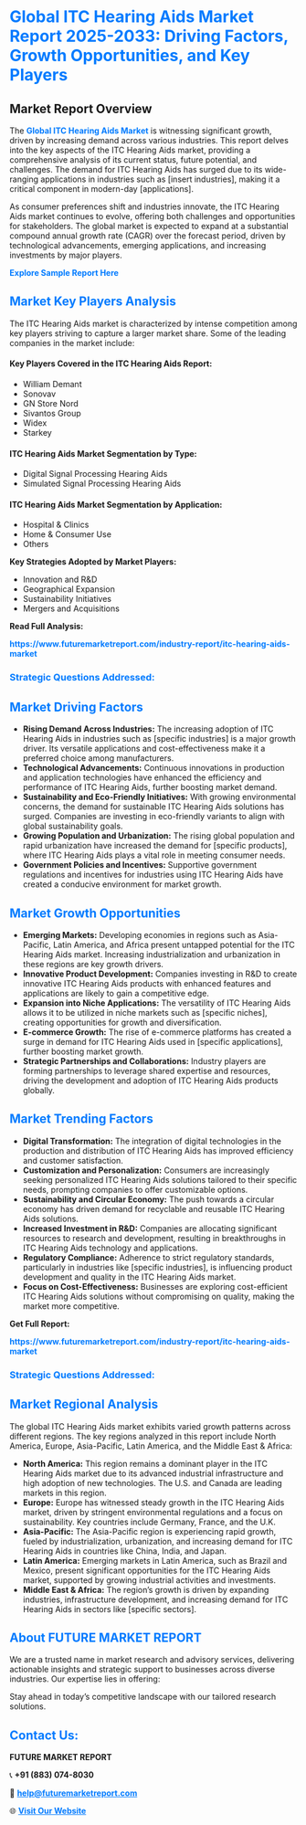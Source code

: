 <h1 style="color: #007BFF;">Global ITC Hearing Aids Market Report 2025-2033: Driving Factors, Growth Opportunities, and Key Players</h1>

<section id="overview">
<h2>Market Report Overview</h2>
<p>The <a href="https://www.futuremarketreport.com/industry-report/itc-hearing-aids-market" style="color: #007BFF; text-decoration: none;"><strong>Global ITC Hearing Aids Market</strong></a> is witnessing significant growth, driven by increasing demand across various industries. This report delves into the key aspects of the ITC Hearing Aids market, providing a comprehensive analysis of its current status, future potential, and challenges. The demand for ITC Hearing Aids has surged due to its wide-ranging applications in industries such as [insert industries], making it a critical component in modern-day [applications].</p>
<p>As consumer preferences shift and industries innovate, the ITC Hearing Aids market continues to evolve, offering both challenges and opportunities for stakeholders. The global market is expected to expand at a substantial compound annual growth rate (CAGR) over the forecast period, driven by technological advancements, emerging applications, and increasing investments by major players.</p>
</section>

<section id="overview">
<p><a href="https://www.futuremarketreport.com/request-sample/reportId=56288" style="color: #007BFF; text-decoration: none;"><strong>Explore Sample Report Here</strong></a></p>
</section>

<section id="key-players">
<h2 style="color: #007BFF;">Market Key Players Analysis</h2>
<p>The ITC Hearing Aids market is characterized by intense competition among key players striving to capture a larger market share. Some of the leading companies in the market include:</p>
<h4>Key Players Covered in the ITC Hearing Aids Report:</h4>
<ul><li>William Demant</li><li>Sonovav</li><li>GN Store Nord</li><li>Sivantos Group</li><li>Widex</li><li>Starkey</li></ul>
<h4>ITC Hearing Aids Market Segmentation by Type:</h4>
<ul><li>Digital Signal Processing Hearing Aids</li><li>Simulated Signal Processing Hearing Aids</li></ul>

<h4>ITC Hearing Aids Market Segmentation by Application:</h4>
<ul><li>Hospital &amp; Clinics</li><li>Home &amp; Consumer Use</li><li>Others</li></ul>
<p><strong>Key Strategies Adopted by Market Players:</strong></p>
<ul>
<li>Innovation and R&D</li>
<li>Geographical Expansion</li>
<li>Sustainability Initiatives</li>
<li>Mergers and Acquisitions</li>
</ul>
</section>

<section>
<p><strong>Read Full Analysis: </strong></p><a href="https://www.futuremarketreport.com/industry-report/itc-hearing-aids-market" style="color: #007BFF; text-decoration: none;"><strong>https://www.futuremarketreport.com/industry-report/itc-hearing-aids-market</strong></a>
<h3 style="color: #007BFF;">Strategic Questions Addressed:</h3>
</section>

<section id="driving-factors">
<h2 style="color: #007BFF;">Market Driving Factors</h2>
<ul>
<li><strong>Rising Demand Across Industries:</strong> The increasing adoption of ITC Hearing Aids in industries such as [specific industries] is a major growth driver. Its versatile applications and cost-effectiveness make it a preferred choice among manufacturers.</li>
<li><strong>Technological Advancements:</strong> Continuous innovations in production and application technologies have enhanced the efficiency and performance of ITC Hearing Aids, further boosting market demand.</li>
<li><strong>Sustainability and Eco-Friendly Initiatives:</strong> With growing environmental concerns, the demand for sustainable ITC Hearing Aids solutions has surged. Companies are investing in eco-friendly variants to align with global sustainability goals.</li>
<li><strong>Growing Population and Urbanization:</strong> The rising global population and rapid urbanization have increased the demand for [specific products], where ITC Hearing Aids plays a vital role in meeting consumer needs.</li>
<li><strong>Government Policies and Incentives:</strong> Supportive government regulations and incentives for industries using ITC Hearing Aids have created a conducive environment for market growth.</li>
</ul>
</section>

<section id="growth-opportunities">
<h2 style="color: #007BFF;">Market Growth Opportunities</h2>
<ul>
<li><strong>Emerging Markets:</strong> Developing economies in regions such as Asia-Pacific, Latin America, and Africa present untapped potential for the ITC Hearing Aids market. Increasing industrialization and urbanization in these regions are key growth drivers.</li>
<li><strong>Innovative Product Development:</strong> Companies investing in R&D to create innovative ITC Hearing Aids products with enhanced features and applications are likely to gain a competitive edge.</li>
<li><strong>Expansion into Niche Applications:</strong> The versatility of ITC Hearing Aids allows it to be utilized in niche markets such as [specific niches], creating opportunities for growth and diversification.</li>
<li><strong>E-commerce Growth:</strong> The rise of e-commerce platforms has created a surge in demand for ITC Hearing Aids used in [specific applications], further boosting market growth.</li>
<li><strong>Strategic Partnerships and Collaborations:</strong> Industry players are forming partnerships to leverage shared expertise and resources, driving the development and adoption of ITC Hearing Aids products globally.</li>
</ul>
</section>

<section id="trending-factors">
<h2 style="color: #007BFF;">Market Trending Factors</h2>
<ul>
<li><strong>Digital Transformation:</strong> The integration of digital technologies in the production and distribution of ITC Hearing Aids has improved efficiency and customer satisfaction.</li>
<li><strong>Customization and Personalization:</strong> Consumers are increasingly seeking personalized ITC Hearing Aids solutions tailored to their specific needs, prompting companies to offer customizable options.</li>
<li><strong>Sustainability and Circular Economy:</strong> The push towards a circular economy has driven demand for recyclable and reusable ITC Hearing Aids solutions.</li>
<li><strong>Increased Investment in R&D:</strong> Companies are allocating significant resources to research and development, resulting in breakthroughs in ITC Hearing Aids technology and applications.</li>
<li><strong>Regulatory Compliance:</strong> Adherence to strict regulatory standards, particularly in industries like [specific industries], is influencing product development and quality in the ITC Hearing Aids market.</li>
<li><strong>Focus on Cost-Effectiveness:</strong> Businesses are exploring cost-efficient ITC Hearing Aids solutions without compromising on quality, making the market more competitive.</li>
</ul>
</section>

<section>
<p><strong>Get Full Report: </strong></p><a href="https://www.futuremarketreport.com/industry-report/itc-hearing-aids-market" style="color: #007BFF; text-decoration: none;"><strong>https://www.futuremarketreport.com/industry-report/itc-hearing-aids-market</strong></a>
<h3 style="color: #007BFF;">Strategic Questions Addressed:</h3>
</section>


<section id="regional-analysis">
<h2 style="color: #007BFF;">Market Regional Analysis</h2>
<p>The global ITC Hearing Aids market exhibits varied growth patterns across different regions. The key regions analyzed in this report include North America, Europe, Asia-Pacific, Latin America, and the Middle East & Africa:</p>
<ul>
<li><strong>North America:</strong> This region remains a dominant player in the ITC Hearing Aids market due to its advanced industrial infrastructure and high adoption of new technologies. The U.S. and Canada are leading markets in this region.</li>
<li><strong>Europe:</strong> Europe has witnessed steady growth in the ITC Hearing Aids market, driven by stringent environmental regulations and a focus on sustainability. Key countries include Germany, France, and the U.K.</li>
<li><strong>Asia-Pacific:</strong> The Asia-Pacific region is experiencing rapid growth, fueled by industrialization, urbanization, and increasing demand for ITC Hearing Aids in countries like China, India, and Japan.</li>
<li><strong>Latin America:</strong> Emerging markets in Latin America, such as Brazil and Mexico, present significant opportunities for the ITC Hearing Aids market, supported by growing industrial activities and investments.</li>
<li><strong>Middle East & Africa:</strong> The region’s growth is driven by expanding industries, infrastructure development, and increasing demand for ITC Hearing Aids in sectors like [specific sectors].</li>
</ul>
</section>

<footer>
<h2 style="color: #007BFF;">About FUTURE MARKET REPORT</h2>
<p>We are a trusted name in market research and advisory services, delivering actionable insights and strategic support to businesses across diverse industries. Our expertise lies in offering:</p>

<p>Stay ahead in today’s competitive landscape with our tailored research solutions.</p>

<h2 style="color: #007BFF;">Contact Us:</h2>
<p><strong>FUTURE MARKET REPORT</strong></p>
<p>📞 <strong>+91 (883) 074-8030</strong></p>
<p>📧 <strong><a href="mailto:help@futuremarketreport.com" style="color: #007BFF;">help@futuremarketreport.com</a></strong></p>
<p>🌐 <strong><a href="https://www.futuremarketreport.com/" style="color: #007BFF;">Visit Our Website</a></strong></p>
</footer>